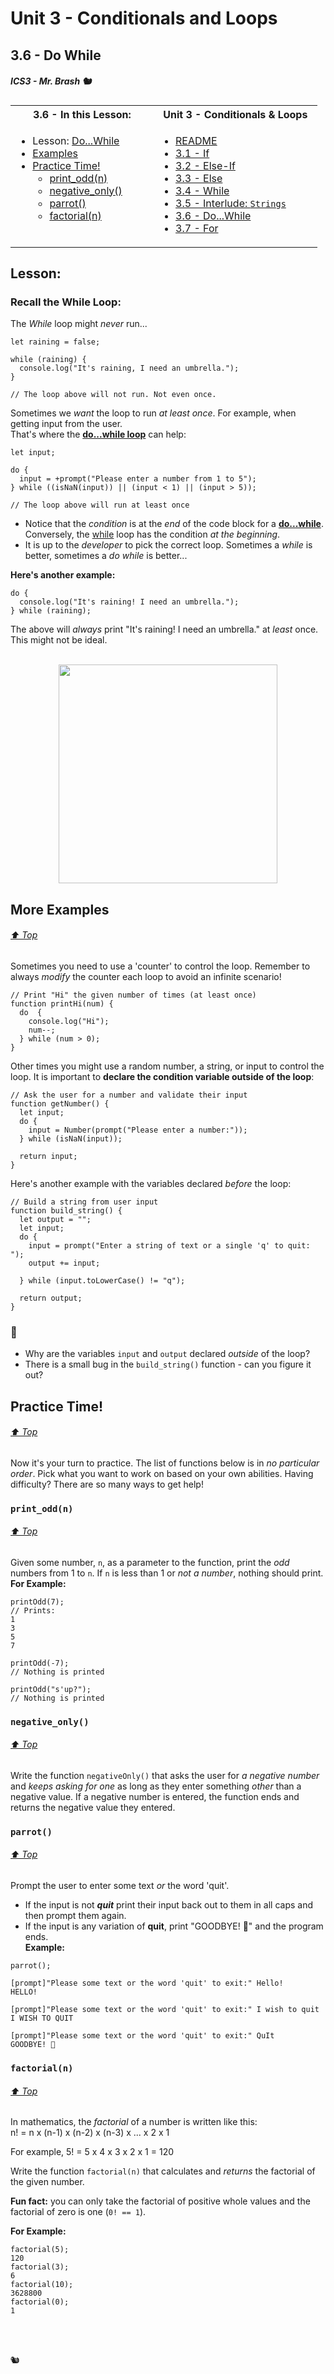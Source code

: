 # Unit 3 - Conditionals and Loops

## 3.6 - Do While

##### ICS3 - Mr. Brash 🐿️

<table>
<tr>
<th>3.6 - In this Lesson:</th>
<th>Unit 3 - Conditionals & Loops</th>
</tr>
<tr>
<td td valign="top" style="height: 100px;padding-right:50px">

- Lesson: [Do...While](#lesson)
- [Examples](#more-examples)
- [Practice Time!](#practice-time)
  - [print_odd(n)](#print_oddn)
  - [negative_only()](#negative_only)
  - [parrot()](#parrot)
  - [factorial(n)](#factorialn)
    
</td>
<td td valign="top" style="height: 100px;padding-right:50px">

- [README](../../README.md)
- [3.1 - If](../1%20-%20Conditionals/1%20-%20IF.md)
- [3.2 - Else-If](../1%20-%20Conditionals/2%20-%20Else-If.md)
- [3.3 - Else](../1%20-%20Conditionals/3%20-%20Else.md)
- [3.4 - While](./4%20-%20While.md)
- [3.5 - Interlude: `Strings`](./5%20-%20Interlude_Strings.md)
- [3.6 - Do...While](./6%20-%20Do-While.md)
- [3.7 - For](./7%20-%20For.md)

</td></tr></table>



## Lesson:

### Recall the While Loop:

The _While_ loop might _never_ run...
```JS
let raining = false;

while (raining) {
  console.log("It's raining, I need an umbrella.");
}

// The loop above will not run. Not even once.
```
Sometimes we _want_ the loop to run _at least once_. For example, when getting input from the user.<br>That's where the **[do...while loop](https://www.w3schools.com/jsref/jsref_dowhile.asp)** can help:
```JS
let input;

do {
  input = +prompt("Please enter a number from 1 to 5");
} while ((isNaN(input)) || (input < 1) || (input > 5));

// The loop above will run at least once
```

- Notice that the _condition_ is at the _end_ of the code block for a **[do...while](https://www.w3schools.com/jsref/jsref_dowhile.asp)**. Conversely, the [while](https://www.w3schools.com/jsref/jsref_while.asp) loop has the condition _at the beginning_.
- It is up to the _developer_ to pick the correct loop. Sometimes a _while_ is better, sometimes a _do while_ is better... 

**Here's another example:**
```JS
do {
  console.log("It's raining! I need an umbrella.");
} while (raining);
```

The above will _always_ print "It's raining! I need an umbrella." at _least_ once. This might not be ideal.

<br>

<div style="text-align:center;"><img src="https://gist.github.com/assets/25152375/a6abb15d-6ef2-4dcb-aa53-34fe95427725" width="350px"></div>

## More Examples

###### [⬆ Top](#36---do-while)

Sometimes you need to use a 'counter' to control the loop. Remember to always *modify* the counter each loop to avoid an infinite scenario!
```JS
// Print "Hi" the given number of times (at least once)
function printHi(num) {
  do  {
    console.log("Hi");
    num--;  
  } while (num > 0);
}
```
Other times you might use a random number, a string, or input to control the loop. It is important to **declare the condition variable outside of the loop**:
```JS
// Ask the user for a number and validate their input
function getNumber() {
  let input;
  do {
    input = Number(prompt("Please enter a number:"));
  } while (isNaN(input));

  return input;
}
```

Here's another example with the variables declared _before_ the loop:
```JS
// Build a string from user input
function build_string() {
  let output = "";
  let input;
  do {
    input = prompt("Enter a string of text or a single 'q' to quit: ");
    output += input;
  
  } while (input.toLowerCase() != "q");

  return output;
}
```

### 🤔
- Why are the variables `input` and `output` declared _outside_ of the loop?
- There is a small bug in the `build_string()` function - can you figure it out?

## Practice Time!

###### [⬆ Top](#36---do-while)

Now it's your turn to practice. The list of functions below is in _no particular order_. Pick what you want to work on based on your own abilities. Having difficulty? There are so many ways to get help!

### `print_odd(n)`

###### [⬆ Top](#36---do-while)

Given some number, `n`, as a parameter to the function, print the _odd_ numbers from 1 to `n`. If `n` is less than 1 or _not a number_, nothing should print.  
**For Example:**
```JS
printOdd(7);
// Prints:
1
3
5
7

printOdd(-7);
// Nothing is printed

printOdd("s'up?");
// Nothing is printed
```

### `negative_only()`

###### [⬆ Top](#36---do-while)

Write the function `negativeOnly()` that asks the user for _a negative number_ and _keeps asking for one_ as long as they enter something _other_ than a negative value. If a negative number is entered, the function ends and returns the negative value they entered.

### `parrot()`

###### [⬆ Top](#36---do-while)

Prompt the user to enter some text _or_ the word 'quit'.
  - If the input is not _**quit**_ print their input back out to them in all caps and then prompt them again.
  - If the input is any variation of **quit**, print "GOODBYE! 🦜" and the program ends.  
  **Example:**
  ```text
  parrot();
  
  [prompt]"Please some text or the word 'quit' to exit:" Hello!
  HELLO!

  [prompt]"Please some text or the word 'quit' to exit:" I wish to quit
  I WISH TO QUIT

  [prompt]"Please some text or the word 'quit' to exit:" QuIt
  GOODBYE! 🦜
  ```


### `factorial(n)`

###### [⬆ Top](#36---do-while)

In mathematics, the *factorial* of a number is written like this:<br> n! = n x (n-1) x (n-2) x (n-3) x ... x 2 x 1

For example, 5! = 5 x 4 x 3 x 2 x 1 = 120

Write the function `factorial(n)` that calculates and *returns* the factorial of the given number.  

**Fun fact:** you can only take the factorial of positive whole values and the factorial of zero is one (`0! == 1`).

**For Example:**
  ```JS
  factorial(5);
  120
  factorial(3);
  6
  factorial(10);
  3628800
  factorial(0);
  1
  ```

<br><br>

🐿️

